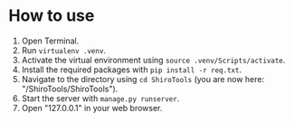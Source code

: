 # How to use

1. Open Terminal.
2. Run `virtualenv .venv`.
3. Activate the virtual environment using `source .venv/Scripts/activate`.
4. Install the required packages with `pip install -r req.txt`.
5. Navigate to the directory using `cd ShiroTools` (you are now here: "/ShiroTools/ShiroTools").
6. Start the server with `manage.py runserver`.
7. Open "127.0.0.1" in your web browser.

